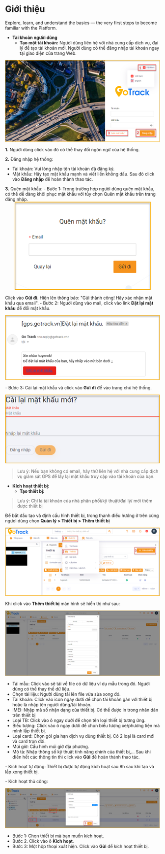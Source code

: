 # Giới thiệu
Explore, learn, and understand the basics — the very first steps to become familiar with the Platform.

* **Tài khoản người dùng**
     * **Tạo một tài khoản:** 
Người dùng liên hệ với nhà cung cấp dịch vụ, đại lý để tạo tài khoản mới.
Người dùng có thể đăng nhập tài khoản ngay tại giao diện của trang Web.

<span style="display:block;text-align:center">![Interface Web](/docs/assets/images/get-started/GPS-gotrack_Login.png)

**1.** Người dùng click vào đó có thể thay đổi ngôn ngữ của hệ thống.

**2.** Đăng nhập hệ thống: 
- Tài khoản: Vui lòng nhập tên tài khoản đã đăng ký.
- Mật khẩu: Hãy tạo mật khẩu mạnh và viết liền không dấu.
Sau đó click vào **Đăng nhập** để hoàn thành thao tác. 

**3.** Quên mật khẩu: 
 \- Bước 1: Trong trường hợp người dùng quên mật khẩu, có thể dễ dàng khôi phục mật khẩu với tùy chọn Quên mật khẩu trên trang đăng nhập. 
<span style="display:block;text-align:center">![Restoring a forgotten password](/docs/assets/images/get-started/forget-password.png)

Click vào **Gửi đi**. Hiện lên thông báo: "Gửi thành công! Hãy xác nhận mật khẩu qua email".
\- Bước 2: Người dùng vào mail, click vào link **Đặt lại mật khẩu** để đổi mật khẩu.

<span style="display:block;text-align:center">![Restoring a forgotten password](/docs/assets/images/get-started/mail_reset-password.png)

\- Bước 3: Cài lại mật khẩu và click vào **Gửi đi** để vào trang chủ hệ thống.

<span style="display:block;text-align:center">![Restoring a forgotten password ](/docs/assets/images/get-started/reset-password.png)

> Lưu ý: Nếu bạn không có  email, hãy thử liên hệ với nhà cung cấp dịch vụ giám sát GPS để lấy lại mật khẩu truy cập vào tài khoản của bạn.
* **Kích hoạt thiết bị:**
  * **Tạo thiết bị:**

> Lưu ý: Chỉ là tài khoản của nhà phân phối/kỹ thuật/đại lý/ mới thêm được thiết bị

Để bắt đầu tạo và định cấu hình thiết bị, trong thanh điều hướng ở trên cùng ngươi dùng chọn **Quản lý > Thiết bị > Thêm thiết bị**  

<span style="display:block;text-align:center">![Manage device ](/docs/assets/images/get-started/manage-device.png)

Khi click vào **Thêm thiết bị** màn hình sẽ hiển thị như sau:

<span style="display:block;text-align:center">![add device ](/docs/assets/images/get-started/add-device.png)
 
  * Tải mẫu: Click vào sẽ tải về file có dữ liệu ví dụ mẫu trong đó. Người dùng có thể thay thế dữ liệu.
  * Chọn tài liệu: Người dùng tải lên file vừa sửa xong đó.
  * Tài khoản: Click vào icon ngay dưới để chọn tài khoản gán với thiết bị hoặc là nhập tên người dùng/tài khoản.
  * IMEI: Nhập mã số nhận dạng của thiết bị. Có thể được in trong nhãn dán trên thiết bị
 * Loại TB: Click vào ô ngay dưới để chọn tên loại thiết bị tương ứng.
 * Biểu tượng: Click vào ô ngay dưới để chọn biểu tượng xe/phương tiện mà mình lắp thiết bị.
  * Loại card: Chọn gói gia hạn dịch vụ dùng thiết bị. Có 2 loại là card mới và card trọn đời.
  * Múi giờ: Cấu hình múi giờ địa phương. 
  * Mô tả: Nhập thông số kỹ thuật tính năng chính của thiết bị,...
        Sau khi điền hết các thông tin thì click vào **Gửi** để hoàn thành thao tác.

\- Kích hoạt tự động: Thiết bị được tự động kích hoạt sau 8h sau khi tạo và lắp xong thiết bị.

\- Kích hoạt thủ công:
     
<span style="display:block;text-align:center">![active device ](/docs/assets/images/get-started/active-device.png)

  * Bước 1: Chọn thiết bị mà bạn muốn kích hoạt.
  * Bước 2. Click vào ô **Kích hoạt**.
  * Bước 3: Một hộp thoại xuất hiện. Click vào **Gửi** để kích hoạt thiết bị.

